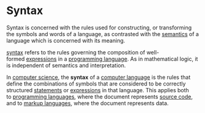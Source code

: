 # Syntax

Syntax is concerned with the rules used for constructing, or transforming the symbols and words of a language, as contrasted with the [semantics](https://en.wikipedia.org/wiki/Formal_semantics_(logic) "Formal semantics (logic)") of a language which is concerned with its meaning.

[syntax](https://en.wikipedia.org/wiki/Syntax_(programming_languages) "Syntax (programming languages)") refers to the rules governing the composition of well-formed [expressions](https://en.wikipedia.org/wiki/Expression_(mathematics) "Expression (mathematics)") in a [programming language](https://en.wikipedia.org/wiki/Programming_language "Programming language"). As in mathematical logic, it is independent of semantics and interpretation.

In [computer science](https://en.wikipedia.org/wiki/Computer_science "Computer science"), the **syntax** of a [computer language](https://en.wikipedia.org/wiki/Computer_language "Computer language") is the rules that define the combinations of symbols that are considered to be correctly structured [statements](https://en.wikipedia.org/wiki/Statement_(computer_science) "Statement (computer science)") or [expressions](https://en.wikipedia.org/wiki/Expression_(computer_science) "Expression (computer science)") in that language. This applies both to [programming languages](https://en.wikipedia.org/wiki/Programming_language "Programming language"), where the document represents [source code](https://en.wikipedia.org/wiki/Source_code "Source code"), and to [markup languages](https://en.wikipedia.org/wiki/Markup_language "Markup language"), where the document represents data.